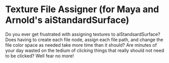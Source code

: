 # Texture File Assigner (for Maya and Arnold's aiStandardSurface)

Do you ever get frustrated with assigning textures to aiStandsardSurface? Does having to create each file node, assign each file path, and change the file color space as needed take more time than it should? Are minutes of your day wasted on the tedium of clicking things that really should not need to be clicked? Well fear no more!

